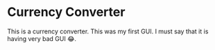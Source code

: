 # Currency Converter

This is a currency converter.
This was my first GUI.
I must say that it is having very bad GUI 😂.
